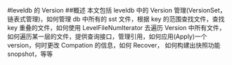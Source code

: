 #leveldb 的 Version
##概述
本文包括 leveldb 中的 Version 管理(VersionSet，链表式管理)，如何管理 db 中所有的 sst 文件，根据 key 的范围查找文件，查找 key 重叠的文件，如何使用 LevelFileNumIterator 去遍历 Version 中所有文件，如何遍历某一层的文件，提供查询接口，管理引用，如何应用(Apply)一个 version，何时更改 Compation 的信息，如何 Recover，
如何构建出快照功能 snopshot，等等


